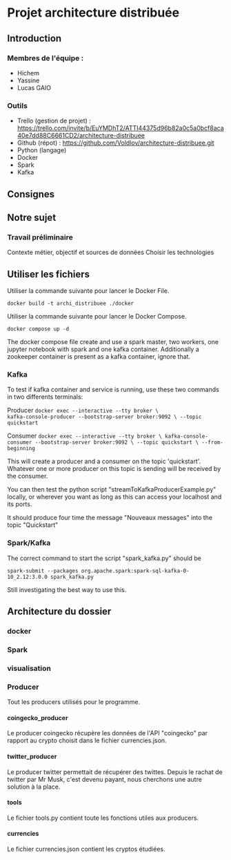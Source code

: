 # Projet architecture distribuée

## Introduction

### Membres de l'équipe :

- Hichem
- Yassine
- Lucas GAIO

### Outils

- Trello (gestion de projet) : https://trello.com/invite/b/EuYMDhT2/ATTI44375d96b82a0c5a0bcf8aca40e7dd88C6661CD2/architecture-distribuee 
- Github (répot) : https://github.com/Voldlov/architecture-distribuee.git 
- Python (langage)
- Docker
- Spark
- Kafka

## Consignes



## Notre sujet

### Travail préliminaire

Contexte métier, objectif et sources de données
Choisir les technologies 


## Utiliser les fichiers

Utiliser la commande suivante pour lancer le Docker File. 

`docker build -t archi_distribuee ./docker `

Utiliser la commande suivante pour lancer le Docker Compose.

`docker compose up -d`


The docker compose file create and use a spark master, two workers, one jupyter notebook with spark and one kafka container.
Additionally a zookeeper container is present as a kafka container, ignore that.

### Kafka

To test if kafka container and service is running, use these two commands in two differents terminals:

Producer
`docker exec --interactive --tty broker \                                                
kafka-console-producer --bootstrap-server broker:9092 \
--topic quickstart`

Consumer `docker exec --interactive --tty broker \
kafka-console-consumer --bootstrap-server broker:9092 \
--topic quickstart \
--from-beginning
`

This will create a producer and a consumer on the topic 'quickstart'. Whatever one or more producer on this topic is sending will be received by the consumer.

You can then test the python script "streamToKafkaProducerExample.py" locally, or wherever you want as long as this can access your localhost and its ports.

It should produce four time the message "Nouveaux messages" into the topic "Quickstart"

### Spark/Kafka

The correct command to start the script "spark_kafka.py" should be 

`spark-submit --packages org.apache.spark:spark-sql-kafka-0-10_2.12:3.0.0 spark_kafka.py`

Still investigating the best way to use this.

## Architecture du dossier

### docker

### Spark

### visualisation

### Producer

Tout les producers utilisés pour le programme.

#### coingecko_producer

Le producer coingecko récupère les données de l'API "coingecko" par rapport au crypto choisit dans le fichier currencies.json.

#### twitter_producer

Le producer twitter permettait de récupérer des twittes. Depuis le rachat de twitter par Mr Musk, c'est devenu payant, nous cherchons une autre solution à la place.

#### tools

Le fichier tools.py contient toute les fonctions utiles aux producers. 

#### currencies

Le fichier currencies.json contient les cryptos étudiées. 